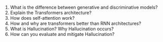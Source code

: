 1. What is the difference between generative and discriminative models?
2. Explain the Transformers architecture?
3. How does self-attention work?
4. How and why are transformers better than RNN architectures?
5. What is Hallucination? Why Hallucination occurs?
6. How can you evaluate and mitigate Hallucination?
